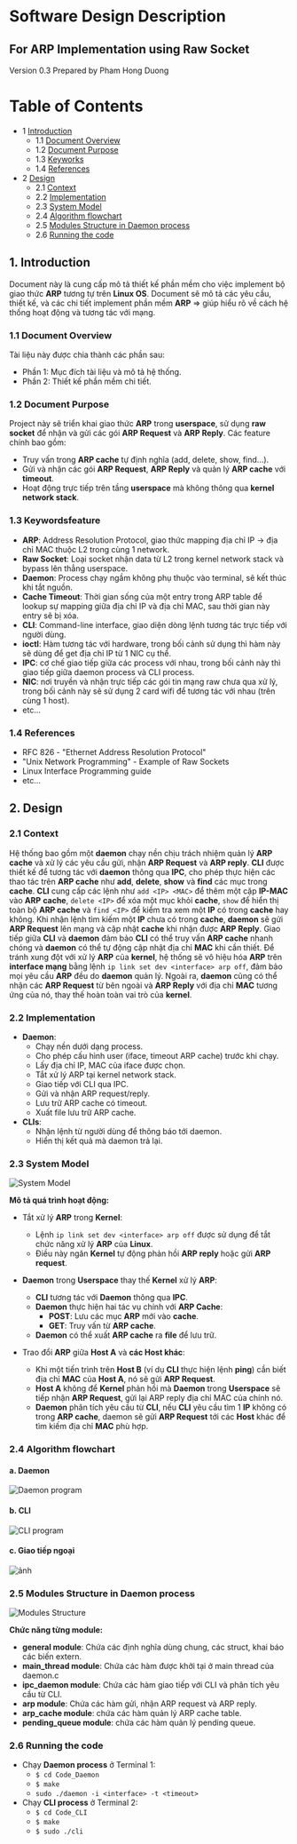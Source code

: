 # Software Design Description
## For ARP Implementation using Raw Socket

Version 0.3
Prepared by Pham Hong Duong  
 
Table of Contents
=================
* 1 [Introduction](#1-introduction)
  * 1.1 [Document Overview](#11-document-overview)
  * 1.2 [Document Purpose](#12-document-purpose)
  * 1.3 [Keyworks](#13-keyworks)
  * 1.4 [References](#14-references)
* 2 [Design](#2-overall-description)
    * 2.1 [Context](#21-context)
    * 2.2 [Implementation](#22-implementation)
    * 2.3 [System Model](#23-system-model)
    * 2.4 [Algorithm flowchart](#24-algorithm-flowchart)
    * 2.5 [Modules Structure in Daemon process](#25-modules-structure-in-daemon-process)
    * 2.6 [Running the code](#26-running-the-code)

## 1. Introduction
Document này là cung cấp mô tả thiết kế phần mềm cho việc implement bộ giao thức **ARP** tương tự trên **Linux OS**. Document sẽ mô tả các yêu cầu, thiết kế, và các chi tiết implement phần mềm **ARP** => giúp hiểu rõ về cách hệ thống hoạt động và tương tác với mạng.
### 1.1 Document Overview
Tài liệu này được chia thành các phần sau:
- Phần 1: Mục đích tài liệu và mô tả hệ thống.
- Phần 2: Thiết kế phần mềm chi tiết.
### 1.2 Document Purpose
Project này sẽ triển khai giao thức **ARP** trong **userspace**, sử dụng **raw socket** để nhận và gửi các gói **ARP Request** và **ARP Reply**. Các feature chính bao gồm:
- Truy vấn trong **ARP cache** tự định nghĩa (add, delete, show, find...).
- Gửi và nhận các gói **ARP Request**, **ARP Reply** và quản lý **ARP cache** với **timeout**.
- Hoạt động trực tiếp trên tầng **userspace** mà không thông qua **kernel network stack**.
### 1.3 Keywordsfeature
- **ARP**: Address Resolution Protocol, giao thức mapping địa chỉ IP -> địa chỉ MAC thuộc L2 trong cùng 1 network.
- **Raw Socket**: Loại socket nhận data từ L2 trong kernel network stack và bypass lên thẳng userspace.
- **Daemon**: Process chạy ngầm không phụ thuộc vào terminal, sẽ kết thúc khi tắt nguồn.
- **Cache Timeout**: Thời gian sống của một entry trong ARP table để lookup sự mapping giữa địa chỉ IP và địa chỉ MAC, sau thời gian này entry sẽ bị xóa.
- **CLI**: Command-line interface, giao diện dòng lệnh tương tác trực tiếp với người dùng.
- **ioctl**: Hàm tương tác với hardware, trong bối cảnh sử dụng  thì hàm này sẽ dùng để get địa chỉ IP từ 1 NIC cụ thể.
- **IPC**: cơ chế giao tiếp giữa các process với nhau, trong bối cảnh này thì giao tiếp giữa daemon process và CLI process.
- **NIC**: nơi truyền và nhận trực tiếp các gói tin mạng raw chưa qua xử lý, trong bối cảnh này sẽ sử dụng 2 card wifi để tương tác với nhau (trên cùng 1 host).
- etc...
### 1.4 References
- RFC 826 - "Ethernet Address Resolution Protocol"
- "Unix Network Programming" - Example of Raw Sockets
- Linux Interface Programming guide
- etc... 
## 2. Design
### 2.1 Context
Hệ thống bao gồm một **daemon** chạy nền chịu trách nhiệm quản lý **ARP cache** và xử lý các yêu cầu gửi, nhận **ARP Request** và **ARP reply**. **CLI** được thiết kế để tương tác với **daemon** thông qua **IPC**, cho phép thực hiện các thao tác trên **ARP cache** như **add**, **delete**, **show** và **find** các mục trong **cache**. **CLI** cung cấp các lệnh như `add <IP> <MAC>` để thêm một cặp **IP-MAC** vào **ARP** **cache**, `delete <IP>` để xóa một mục khỏi **cache**, `show` để hiển thị toàn bộ **ARP cache** và `find <IP>` để kiểm tra xem một **IP** có trong **cache** hay không. Khi nhận lệnh tìm kiếm một **IP** chưa có trong **cache**, **daemon** sẽ gửi **ARP Request** lên mạng và cập nhật **cache** khi nhận được **ARP Reply**. Giao tiếp giữa **CLI** và **daemon** đảm bảo **CLI** có thể truy vấn **ARP cache** nhanh chóng và **daemon** có thể tự động cập nhật địa chỉ **MAC** khi cần thiết. Để tránh xung đột với xử lý **ARP** của **kernel**, hệ thống sẽ vô hiệu hóa **ARP** trên **interface mạng** bằng lệnh `ip link set dev <interface> arp off`, đảm bảo mọi yêu cầu **ARP** đều do **daemon** quản lý. Ngoài ra, **daemon** cũng có thể nhận các **ARP Request** từ bên ngoài và **ARP Reply** với địa chỉ **MAC** tương ứng của nó, thay thế hoàn toàn vai trò của **kernel**.
### 2.2 Implementation
- **Daemon**:
  + Chạy nền dưới dạng process.
  + Cho phép cấu hình user (iface, timeout ARP cache) trước khi chạy.
  + Lấy địa chỉ IP, MAC của iface được chọn.
  + Tắt xử lý ARP tại kernel network stack.
  + Giao tiếp với CLI qua IPC.
  + Gửi và nhận ARP request/reply.
  + Lưu trữ ARP cache có timeout.
  + Xuất file lưu trữ ARP cache.
- **CLIs**:
  + Nhận lệnh từ người dùng để thông báo tới daemon.
  + Hiển thị kết quả mà daemon trả lại.

### 2.3 System Model

![System Model](image/system.drawio.png)


**Mô tả quá trình hoạt động:**
  - Tắt xử lý **ARP** trong **Kernel**:
      - Lệnh `ip link set dev <interface> arp off` được sử dụng để tắt chức năng xử lý **ARP** của **Linux**.
      - Điều này ngăn **Kernel** tự động phản hồi **ARP reply** hoặc gửi **ARP request**.

  - **Daemon** trong **Userspace** thay thế **Kernel** xử lý **ARP**:
      - **CLI** tương tác với **Daemon** thông qua **IPC**.
      - **Daemon** thực hiện hai tác vụ chính với **ARP Cache**:
          - **POST**: Lưu các mục **ARP** mới vào **cache**.
          - **GET**: Truy vấn từ **ARP cache**.
      - **Daemon** có thể xuất **ARP cache** ra **file** để lưu trữ.

  - Trao đổi **ARP** giữa **Host A** và **các Host khác**:
      - Khi một tiến trình trên **Host B** (ví dụ **CLI** thực hiện lệnh **ping**) cần biết địa chỉ **MAC** của **Host A**, nó sẽ gửi **ARP Request**.
      - **Host A** không để **Kernel** phản hồi mà **Daemon** trong **Userspace** sẽ tiếp nhận **ARP Request**, gửi lại ARP reply địa chỉ MAC của chính nó.
      - **Daemon** phân tích yêu cầu từ **CLI**, nếu **CLI** yêu cầu tìm 1 **IP** không có trong **ARP cache**, daemon sẽ gửi **ARP Request** tới các **Host** khác để tìm kiếm địa chỉ **MAC** phù hợp.

### 2.4 Algorithm flowchart
#### a. Daemon

![Daemon program](image/Daemon.drawio.png)

#### b. CLI

![CLI program](image/CLI.drawio.png)

#### c. Giao tiếp ngoại 

![ảnh](https://github.com/user-attachments/assets/bc28a836-25ec-43c4-a9dd-017c204d50c4)

### 2.5 Modules Structure in Daemon process

![Modules Structure](image/module.drawio.png)

**Chức năng từng module:**
 - **general module**: Chứa các định nghĩa dùng chung, các struct, khai báo các biến extern.
 - **main_thread module**: Chứa các hàm được khởi tại ở main thread của daemon.c
 - **ipc_daemon module**: Chứa các hàm giao tiếp với CLI và phân tích yêu cầu từ CLI.
 - **arp module**: Chứa các hàm gửi, nhận ARP request và ARP reply.
 - **arp_cache module**: chứa các hàm quản lý ARP cache table.
 - **pending_queue module**: chứa các hàm quản lý pending queue.

### 2.6 Running the code
- Chạy **Daemon process** ở Terminal 1:
  - `$ cd Code_Daemon`
  - `$ make`
  - `sudo ./daemon -i <interface> -t <timeout>`
- Chạy **CLI process** ở Terminal 2:
  - `$ cd Code_CLI`
  - `$ make`
  - `$ sudo ./cli`
 


